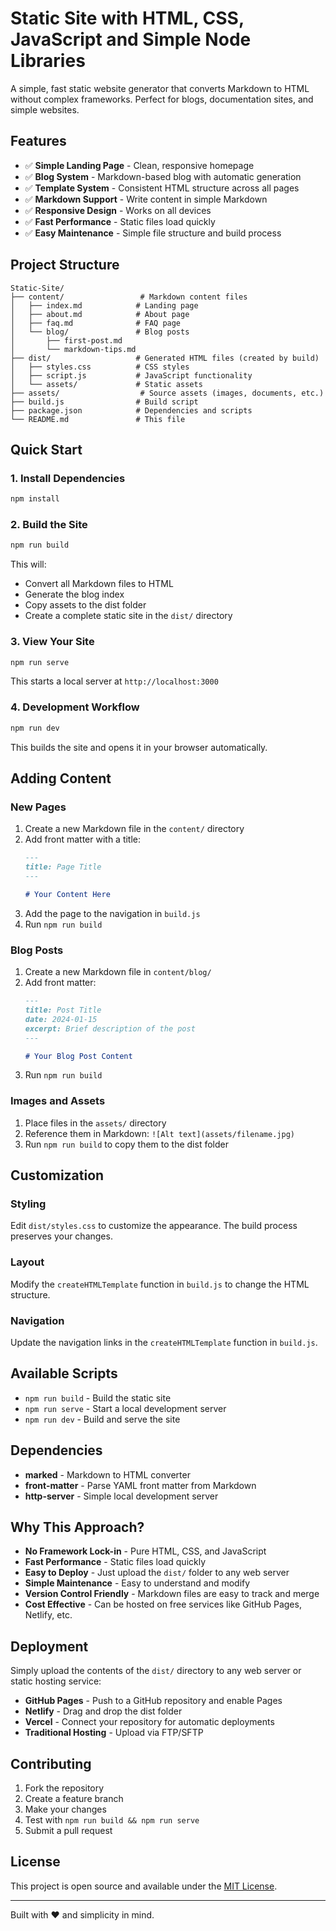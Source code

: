 # Static Site with HTML, CSS, JavaScript and Simple Node Libraries

A simple, fast static website generator that converts Markdown to HTML without complex frameworks. Perfect for blogs, documentation sites, and simple websites.

## Features

- ✅ **Simple Landing Page** - Clean, responsive homepage
- ✅ **Blog System** - Markdown-based blog with automatic generation
- ✅ **Template System** - Consistent HTML structure across all pages
- ✅ **Markdown Support** - Write content in simple Markdown
- ✅ **Responsive Design** - Works on all devices
- ✅ **Fast Performance** - Static files load quickly
- ✅ **Easy Maintenance** - Simple file structure and build process

## Project Structure

```
Static-Site/
├── content/                 # Markdown content files
│   ├── index.md            # Landing page
│   ├── about.md            # About page
│   ├── faq.md              # FAQ page
│   └── blog/               # Blog posts
│       ├── first-post.md
│       └── markdown-tips.md
├── dist/                   # Generated HTML files (created by build)
│   ├── styles.css          # CSS styles
│   ├── script.js           # JavaScript functionality
│   └── assets/             # Static assets
├── assets/                  # Source assets (images, documents, etc.)
├── build.js                # Build script
├── package.json            # Dependencies and scripts
└── README.md               # This file
```

## Quick Start

### 1. Install Dependencies

```bash
npm install
```

### 2. Build the Site

```bash
npm run build
```

This will:
- Convert all Markdown files to HTML
- Generate the blog index
- Copy assets to the dist folder
- Create a complete static site in the `dist/` directory

### 3. View Your Site

```bash
npm run serve
```

This starts a local server at `http://localhost:3000`

### 4. Development Workflow

```bash
npm run dev
```

This builds the site and opens it in your browser automatically.

## Adding Content

### New Pages

1. Create a new Markdown file in the `content/` directory
2. Add front matter with a title:
   ```markdown
   ---
   title: Page Title
   ---
   
   # Your Content Here
   ```
3. Add the page to the navigation in `build.js`
4. Run `npm run build`

### Blog Posts

1. Create a new Markdown file in `content/blog/`
2. Add front matter:
   ```markdown
   ---
   title: Post Title
   date: 2024-01-15
   excerpt: Brief description of the post
   ---
   
   # Your Blog Post Content
   ```
3. Run `npm run build`

### Images and Assets

1. Place files in the `assets/` directory
2. Reference them in Markdown: `![Alt text](assets/filename.jpg)`
3. Run `npm run build` to copy them to the dist folder

## Customization

### Styling

Edit `dist/styles.css` to customize the appearance. The build process preserves your changes.

### Layout

Modify the `createHTMLTemplate` function in `build.js` to change the HTML structure.

### Navigation

Update the navigation links in the `createHTMLTemplate` function in `build.js`.

## Available Scripts

- `npm run build` - Build the static site
- `npm run serve` - Start a local development server
- `npm run dev` - Build and serve the site

## Dependencies

- **marked** - Markdown to HTML converter
- **front-matter** - Parse YAML front matter from Markdown
- **http-server** - Simple local development server

## Why This Approach?

- **No Framework Lock-in** - Pure HTML, CSS, and JavaScript
- **Fast Performance** - Static files load quickly
- **Easy to Deploy** - Just upload the `dist/` folder to any web server
- **Simple Maintenance** - Easy to understand and modify
- **Version Control Friendly** - Markdown files are easy to track and merge
- **Cost Effective** - Can be hosted on free services like GitHub Pages, Netlify, etc.

## Deployment

Simply upload the contents of the `dist/` directory to any web server or static hosting service:

- **GitHub Pages** - Push to a GitHub repository and enable Pages
- **Netlify** - Drag and drop the dist folder
- **Vercel** - Connect your repository for automatic deployments
- **Traditional Hosting** - Upload via FTP/SFTP

## Contributing

1. Fork the repository
2. Create a feature branch
3. Make your changes
4. Test with `npm run build && npm run serve`
5. Submit a pull request

## License

This project is open source and available under the [MIT License](LICENSE).

---

Built with ❤️ and simplicity in mind.
